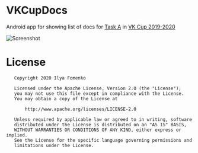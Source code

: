 # VKCupDocs
Android app for showing list of docs for [Task A](https://codeforces.com/contest/1309/problem/A) in [VK Cup 2019-2020](https://vk.com/cup) 

![Screenshot](https://user-images.githubusercontent.com/1766863/80958314-40782480-8e1e-11ea-884d-1d89936e3bdb.png)


License
======

```
   Copyright 2020 Ilya Fomenko

   Licensed under the Apache License, Version 2.0 (the "License");
   you may not use this file except in compliance with the License.
   You may obtain a copy of the License at

       http://www.apache.org/licenses/LICENSE-2.0

   Unless required by applicable law or agreed to in writing, software
   distributed under the License is distributed on an "AS IS" BASIS,
   WITHOUT WARRANTIES OR CONDITIONS OF ANY KIND, either express or implied.
   See the License for the specific language governing permissions and
   limitations under the License.
```
